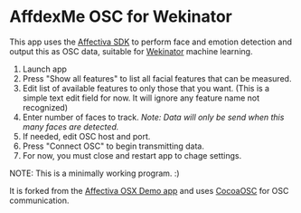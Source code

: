 AffdexMe OSC for Wekinator
===

This app uses the [Affectiva SDK](http://developer.affectiva.com) to perform face and emotion detection and output this as OSC data, suitable for [Wekinator](http://www.wekinator.org/) machine learning. 

1) Launch app
2) Press "Show all features" to list all facial features that can be measured.
3) Edit list of available features to only those that you want. (This is a simple text edit field for now. It will ignore any feature name not recognized)
4) Enter number of faces to track. _Note: Data will only be send when this many faces are detected._
5) If needed, edit OSC host and port.
6) Press "Connect OSC" to begin transmitting data.
7) For now, you must close and restart app to chage settings.

NOTE: This is a minimally working program. :)

It is forked from the [Affectiva OSX Demo app](https://github.com/Affectiva/affdexme-osx) and uses [CocoaOSC](https://github.com/danieldickison/CocoaOSC) for OSC communication.

